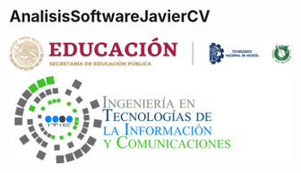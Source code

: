 # AnalisisSoftwareJavierCV
![](https://github.com/JavierChavez/AnalisisSoftwareJavierCV/blob/main/liston%20de%20logos%20oficiales%20educacion-tecnm-itt.png?raw=true)
![](https://github.com/JavierChavez/AnalisisSoftwareJavierCV/blob/main/TECNOLOGIAS-DE-LA-INFORMACION-Y-COMUNICACIONES_HEADING1-2048x672.png?raw=true)

